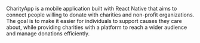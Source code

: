 CharityApp is a mobile application built with React Native that aims to connect people willing to donate with charities and non-profit organizations. 
The goal is to make it easier for individuals to support causes they care about, while providing charities with a platform to reach a wider audience and manage donations efficiently.
